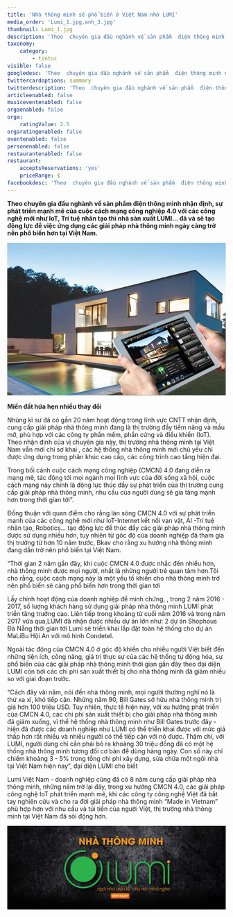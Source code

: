 ```yaml
---
title: 'Nhà thông minh sẽ phổ biến ở Việt Nam nhờ LUMI'
media_order: 'Lumi_1.jpg,anh_3.jpg'
thumbnail: Lumi_1.jpg
description: 'Theo  chuyên gia đầu nghành về sản phẩm  điện thông minh nhận định, sự phát triển mạnh mẽ của cuộc cách mạng công nghiệp 4.0 với các công nghệ mới như IoT, Trí tuệ nhân tạo thì nhà sản xuất LUMI… đã và sẽ tạo động lực để việc ứng dụng các giải pháp nhà thông minh ngày càng trở nên phổ biến hơn tại Việt Nam.'
taxonomy:
    category:
        - tintuc
visible: false
googledesc: 'Theo  chuyên gia đầu nghành về sản phẩm  điện thông minh nhận định, sự phát triển mạnh mẽ của cuộc cách mạng công nghiệp 4.0 với các công nghệ mới như IoT, Trí tuệ nhân tạo thì nhà sản xuất LUMI… đã và sẽ tạo động lực để việc ứng dụng các giải pháp nhà thông minh ngày càng trở nên phổ biến hơn tại Việt Nam.'
twittercardoptions: summary
twitterdescription: 'Theo  chuyên gia đầu nghành về sản phẩm  điện thông minh nhận định, sự phát triển mạnh mẽ của cuộc cách mạng công nghiệp 4.0 với các công nghệ mới như IoT, Trí tuệ nhân tạo thì nhà sản xuất LUMI… đã và sẽ tạo động lực để việc ứng dụng các giải pháp nhà thông minh ngày càng trở nên phổ biến hơn tại Việt Nam.'
articleenabled: false
musiceventenabled: false
orgaenabled: false
orga:
    ratingValue: 2.5
orgaratingenabled: false
eventenabled: false
personenabled: false
restaurantenabled: false
restaurant:
    acceptsReservations: 'yes'
    priceRange: $
facebookdesc: 'Theo  chuyên gia đầu nghành về sản phẩm  điện thông minh nhận định, sự phát triển mạnh mẽ của cuộc cách mạng công nghiệp 4.0 với các công nghệ mới như IoT, Trí tuệ nhân tạo thì nhà sản xuất LUMI… đã và sẽ tạo động lực để việc ứng dụng các giải pháp nhà thông minh ngày càng trở nên phổ biến hơn tại Việt Nam.'
---
```


**Theo  chuyên gia đầu nghành về sản phẩm  điện thông minh nhận định, sự phát triển mạnh mẽ của cuộc cách mạng công nghiệp 4.0 với các công nghệ mới như IoT, Trí tuệ nhân tạo thì nhà sản xuất LUMI… đã và sẽ tạo động lực để việc ứng dụng các giải pháp nhà thông minh ngày càng trở nên phổ biến hơn tại Việt Nam.**

![Nhà thông minh](anh_3.jpg)

**Miền đất hứa hẹn nhiều thay đổi**

Nhũng kĩ sư đã có gần 20 năm hoạt động trong lĩnh vực CNTT nhận định, cung cấp giải pháp nhà thông minh đang là thị trường đầy tiềm năng và mầu mỡ, phù hợp với các công ty phần mềm, phần cứng và điều khiển (IoT). Theo nhận định của vị chuyên gia này, thị trường nhà thông minh tại Việt Nam vẫn mới chỉ sơ khai  , các hệ thống nhà thông minh mới chủ yếu chỉ được ứng dụng trong phân khúc cao cấp, các công trình cao tầng hiện đại.

Trong bối cảnh cuộc cách mạng công nghiệp (CMCN) 4.0 đang diễn ra mạng mẽ, tác động tới mọi ngành mọi lĩnh vực của đời sống xã hội, cuộc cách mạng này chính là động lực thúc đẩy sự phát triển của thị trường cung cấp giải pháp nhà thông minh, nhu cầu của người dùng sẽ gia tăng mạnh hơn trong thời gian tới”.

Đồng thuận với quan điểm cho rằng làn sóng CMCN 4.0 với sự phát triển mạnh của các công nghệ mới như IoT-Internet kết nối vạn vật, AI -Trí tuệ nhân tạo, Robotics… tạo động lực để thúc đẩy các giải pháp nhà thông minh được sử dụng nhiều hơn, tuy nhiên từ góc độ của doanh nghiệp đã tham gia thị trường từ hơn 10 năm trước, Bkav cho rằng xu hướng nhà thông minh đang dần trở nên phổ biến tại Việt Nam.

“Thời gian 2 năm gần đây, khi cuộc CMCN 4.0 được nhắc đến nhiều hơn, nhà thông minh được mọi người, nhất là những người trẻ quan tâm hơn.Tôi cho rằng, cuộc cách mạng này là một yếu tố khiến cho nhà thông minh trở nên phổ biến sẽ càng phổ biến hơn trong thời gian tới

Lấy chính hoạt động của doanh nghiệp để minh chứng, , trong 2 năm 2016 - 2017, số lượng khách hàng sử dụng giải pháp nhà thông minh LUMI phát triển tăng trưởng cao. Liên tiếp trong khoảng từ cuối năm 2016 và trong năm 2017 vừa qua,LUMI đã nhận được nhiều dự án lớn như: 2 dự án Shophous  Đà Nẵng thời gian tới Lumi sẽ triển khai lắp đặt toàn hệ thống cho dự án MaLiBu Hội An với mô hình Condetel.

Ngoài tác động của CMCN 4.0 ở góc độ khiến cho nhiều người Việt biết đến những tiện ích, công năng, giá trị thực sự của các hệ thống tự động hóa, sự phổ biến của các giải pháp nhà thông minh thời gian gần đây theo đại diện LUMI còn bởi các chi phí sản xuất thiết bị cho nhà thông minh đã giảm nhiều so với giai đoạn trước.

“Cách đây vài năm, nói đến nhà thông minh, mọi người thường nghĩ nó là thứ xa xỉ, khó tiếp cận. Những năm 90, Bill Gates sở hữu nhà thông minh trị giá hơn 100 triệu USD. Tuy nhiên, thực tế hiện nay, với xu hướng phát triển của CMCN 4.0, các chi phí sản xuất thiết bị cho giải pháp nhà thông minh đã giảm xuống, vì thế hệ thống nhà thông minh như Bill Gates trước đây - hiện đã được các doanh nghiệp như LUMI có thể triển khai được với mức giá thấp hơn rất nhiều và nhiều người có thể tiếp cận với nó được. Thậm chí, với LUMI, người dùng chỉ cần phải bỏ ra khoảng 30 triệu đồng đã có một hệ thống nhà thông minh tương đối cơ bản để dùng hàng ngày. Con số này chỉ chiếm khoảng 3 - 5% trong tổng chi phí xây dựng, sửa chữa một ngôi nhà tại Việt Nam hiện nay”, đại diện LUMI cho biết

Lumi Việt Nam - doanh nghiệp cũng đã có 8 năm cung cấp giải pháp nhà thông minh, những năm trở lại đây, trong xu hướng CMCN 4.0, các giải pháp công nghệ IoT phát triển mạnh mẽ, khi các công ty công nghệ Việt đã bắt tay nghiên cứu và cho ra đời giải pháp nhà thông minh “Made in Vietnam” phù hợp hơn với nhu cầu và túi tiền của người Việt, thị trường nhà thông minh tại Việt Nam đã sôi động hơn.

![Nhà thông minh Lumi](Lumi_1.jpg)


